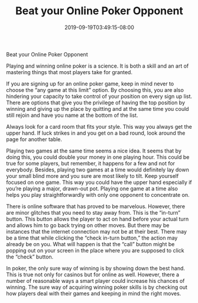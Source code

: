 ﻿---
title: "Beat your Online Poker Opponent"
date: 2019-09-19T03:49:15-08:00
description: "Gambling Tips for Web Success"
featured_image: "/images/Gambling.jpg"
tags: ["Gambling"]
---

Beat your Online Poker Opponent

Playing and winning online poker is a science. It is both a skill and an art of mastering things that most players take for granted.

If you are signing up for an online poker game, keep in mind never to choose the “any game at this limit” option. By choosing this, you are also hindering your capacity to take control of your position on every sign up list. There are options that give you the privilege of having the top position by winning and giving up the place by quitting and at the same time you could still rejoin and have you name at the bottom of the list.

Always look for a card room that fits your style. This way you always get the upper hand. If luck strikes in and you get on a bad round, look around the page for another table.


Playing two games at the same time seems a nice idea. It seems that by doing this, you could double your money in one playing hour. This could be true for some players, but remember, it happens for a few and not for everybody. Besides, playing two games at a time would definitely lay down your small blind more and you sure are most likely to tilt. Keep yourself focused on one game. This way you could have the upper hand especially if you’re playing a major, drawn-out pot. Playing one game at a time also helps you play straightforwardly with only one opponent to concentrate on.

There is online software that has proved to be marvelous. However, there are minor glitches that you need to stay away from. This is the “in-turn” button. This button allows the player to act on hand before your actual turn and allows him to go back trying on other moves. But there may be instances that the internet connection may not be at their best. There may be a time that while clicking the “check in-turn button,” the action may already be on you. What will happen is that the “call” button might be popping out on your screen in the place where you are supposed to click the “check” button.

In poker, the only sure way of winning is by showing down the best hand. This is true not only for casinos but for online as well. However, there a number of reasonable ways a smart player could increase his chances of winning. The sure way of acquiring winning poker skills is by checking out how players deal with their games and keeping in mind the right moves.

